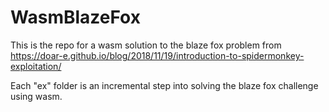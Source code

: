 # WasmBlazeFox

This is the repo for a wasm solution to the blaze fox problem from https://doar-e.github.io/blog/2018/11/19/introduction-to-spidermonkey-exploitation/

Each "ex" folder is an incremental step into solving the blaze fox challenge using wasm.
